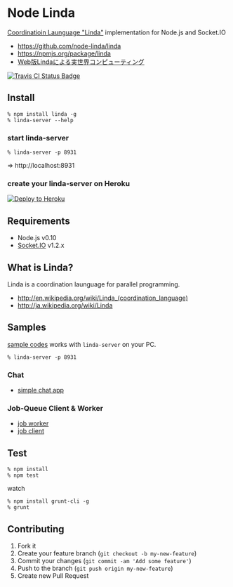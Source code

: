 Node Linda
==========
<a href="http://en.wikipedia.org/wiki/Linda_(coordination_language)">Coordinatioin Launguage "Linda"</a> implementation for Node.js and Socket.IO

- https://github.com/node-linda/linda
- https://npmjs.org/package/linda
- [Web版Lindaによる実世界コンピューティング](http://www.slideshare.net/shokai/prosym-node-linda)

[![Travis CI Status Badge](https://travis-ci.org/node-linda/linda.png?branch=master)](https://travis-ci.org/node-linda/linda)


Install
-------

    % npm install linda -g
    % linda-server --help

### start linda-server

    % linda-server -p 8931

=> http://localhost:8931


### create your linda-server on Heroku

[![Deploy to Heroku](https://www.herokucdn.com/deploy/button.png)](https://heroku.com/deploy?template=https://github.com/node-linda/linda)


Requirements
------------
- Node.js v0.10
- [Socket.IO](http://socket.io/) v1.2.x


What is Linda?
--------------
Linda is a coordination launguage for parallel programming.

* http://en.wikipedia.org/wiki/Linda_(coordination_language)
* http://ja.wikipedia.org/wiki/Linda


Samples
-------

[sample codes](https://github.com/node-linda/linda/tree/master/samples) works with `linda-server` on your PC.


    % linda-server -p 8931


### Chat

- [simple chat app](http://node-linda.github.io/linda/samples/chat/index.html)


### Job-Queue Client & Worker

- [job worker](http://node-linda.github.io/linda/samples/job-queue/worker.html)
- [job client](http://node-linda.github.io/linda/samples/job-queue/client.html)


Test
----

    % npm install
    % npm test

watch

    % npm install grunt-cli -g
    % grunt



Contributing
------------
1. Fork it
2. Create your feature branch (`git checkout -b my-new-feature`)
3. Commit your changes (`git commit -am 'Add some feature'`)
4. Push to the branch (`git push origin my-new-feature`)
5. Create new Pull Request
